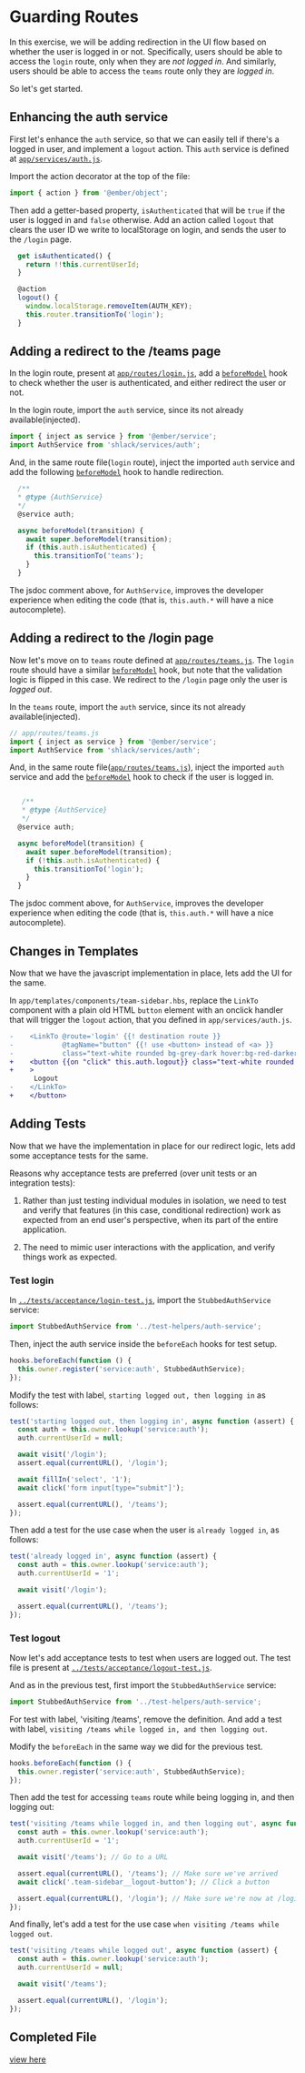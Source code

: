 # Guarding Routes

In this exercise, we will be adding redirection in the UI flow based on whether the user is logged in or not.
Specifically, users should be able to access the `login` route, only when they are _not logged in_. And similarly, users should be able to access the `teams` route only they are _logged in_.

So let's get started.

## Enhancing the auth service

First let's enhance the `auth` service, so that we can easily tell if there's a logged in user, and implement a `logout` action. This `auth` service is defined at [`app/services/auth.js`](../app/services/auth.js).

Import the action decorator at the top of the file:

```js
import { action } from '@ember/object';
```

Then add a getter-based property, `isAuthenticated` that will be `true` if the user is logged in and `false` otherwise. Add an action called `logout` that clears the user ID we write to localStorage on login, and sends the user to the `/login` page.

```js
  get isAuthenticated() {
    return !!this.currentUserId;
  }

  @action
  logout() {
    window.localStorage.removeItem(AUTH_KEY);
    this.router.transitionTo('login');
  }
```

## Adding a redirect to the /teams page

In the login route, present at [`app/routes/login.js`](../app/routes/login.js), add a [`beforeModel`](https://api.emberjs.com/ember/3.9/classes/Route/methods/beforeModel?anchor=beforeModel) hook to check whether the user is authenticated, and either redirect the user or not.

In the login route, import the `auth` service, since its not already available(injected).

```js
import { inject as service } from '@ember/service';
import AuthService from 'shlack/services/auth';
```

And, in the same route file(`login` route), inject the imported `auth` service and add the following [`beforeModel`](https://api.emberjs.com/ember/3.9/classes/Route/methods/beforeModel?anchor=beforeModel) hook to handle redirection.

```js
  /**
  * @type {AuthService}
  */
  @service auth;

  async beforeModel(transition) {
    await super.beforeModel(transition);
    if (this.auth.isAuthenticated) {
      this.transitionTo('teams');
    }
  }
```

The jsdoc comment above, for `AuthService`, improves the developer experience when editing the code (that is, `this.auth.*` will have a nice autocomplete).

## Adding a redirect to the /login page

Now let's move on to `teams` route defined at [`app/routes/teams.js`](../app/routes/teams.js).
The `login` route should have a similar [`beforeModel`](<(https://api.emberjs.com/ember/3.9/classes/Route/methods/beforeModel?anchor=beforeModel)>) hook, but note that the validation logic is flipped in this case. We redirect to the `/login` page only the user is _logged out_.

In the `teams` route, import the `auth` service, since its not already available(injected).

```js
// app/routes/teams.js
import { inject as service } from '@ember/service';
import AuthService from 'shlack/services/auth';
```

And, in the same route file([`app/routes/teams.js`](../app/routes/teams.js)), inject the imported `auth` service and add the [`beforeModel`](<(https://api.emberjs.com/ember/3.9/classes/Route/methods/beforeModel?anchor=beforeModel)>) hook to check if the user is logged in.

```js

   /**
   * @type {AuthService}
   */
  @service auth;

  async beforeModel(transition) {
    await super.beforeModel(transition);
    if (!this.auth.isAuthenticated) {
      this.transitionTo('login');
    }
  }
```

The jsdoc comment above, for `AuthService`, improves the developer experience when editing the code (that is, `this.auth.*` will have a nice autocomplete).

## Changes in Templates

Now that we have the javascript implementation in place, lets add the UI for the same.

<!-- What is this inreference to - "for the same"  -->

In `app/templates/components/team-sidebar.hbs`, replace the `LinkTo` component with a plain old HTML `button` element with an onclick handler that will trigger the `logout` action, that you defined in `app/services/auth.js`.

```diff
-    <LinkTo @route='login' {{! destination route }}
-            @tagName="button" {{! use <button> instead of <a> }}
-            class="text-white rounded bg-grey-dark hover:bg-red-darker p-2 team-sidebar__logout-button" {{! HTML classes}}
+    <button {{on "click" this.auth.logout}} class="text-white rounded bg-grey-dark hover:bg-red-darker p-2 team-sidebar__logout-button"
+    >
      Logout
-    </LinkTo>
+    </button>
```

## Adding Tests

Now that we have the implementation in place for our redirect logic, lets add some acceptance tests for the same.

Reasons why acceptance tests are preferred (over unit tests or an integration tests):

1. Rather than just testing individual modules in isolation, we need to test and verify that features (in this case, conditional redirection) work as expected from an end user's perspective, when its part of the entire application.

2. The need to mimic user interactions with the application, and verify things work as expected.

### Test login

In [`../tests/acceptance/login-test.js`](../tests/acceptance/login-test.js), import the `StubbedAuthService` service:

```js
import StubbedAuthService from '../test-helpers/auth-service';
```

Then, inject the auth service inside the `beforeEach` hooks for test setup.

```js
hooks.beforeEach(function () {
  this.owner.register('service:auth', StubbedAuthService);
});
```

Modify the test with label, `starting logged out, then logging in` as follows:

```js
test('starting logged out, then logging in', async function (assert) {
  const auth = this.owner.lookup('service:auth');
  auth.currentUserId = null;

  await visit('/login');
  assert.equal(currentURL(), '/login');

  await fillIn('select', '1');
  await click('form input[type="submit"]');

  assert.equal(currentURL(), '/teams');
});
```

Then add a test for the use case when the user is `already logged in`, as follows:

```js
test('already logged in', async function (assert) {
  const auth = this.owner.lookup('service:auth');
  auth.currentUserId = '1';

  await visit('/login');

  assert.equal(currentURL(), '/teams');
});
```

### Test logout

Now let's add acceptance tests to test when users are logged out. The test file is present at [`../tests/acceptance/logout-test.js`](../tests/acceptance/logout-test.js).

And as in the previous test, first import the `StubbedAuthService` service:

```js
import StubbedAuthService from '../test-helpers/auth-service';
```

For test with label, 'visiting /teams', remove the definition.
And add a test with label, `visiting /teams while logged in, and then logging out`.

Modify the `beforeEach` in the same way we did for the previous test.

```js
hooks.beforeEach(function () {
  this.owner.register('service:auth', StubbedAuthService);
});
```

Then add the test for accessing `teams` route while being logging in, and then logging out:

```js
test('visiting /teams while logged in, and then logging out', async function (assert) {
  const auth = this.owner.lookup('service:auth');
  auth.currentUserId = '1';

  await visit('/teams'); // Go to a URL

  assert.equal(currentURL(), '/teams'); // Make sure we've arrived
  await click('.team-sidebar__logout-button'); // Click a button

  assert.equal(currentURL(), '/login'); // Make sure we're now at /login
});
```

And finally, let's add a test for the use case `when visiting /teams while logged out`.

```js
test('visiting /teams while logged out', async function (assert) {
  const auth = this.owner.lookup('service:auth');
  auth.currentUserId = null;

  await visit('/teams');

  assert.equal(currentURL(), '/login');
});
```

## Completed File

[view here](https://github.com/mike-north/ember-octane-workshop/commit/f695c3d1720150a066b055b317aaef679f4d4234)
